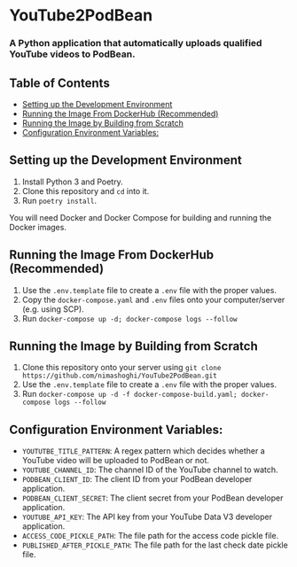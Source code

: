 # YouTube2PodBean <!-- omit in toc -->

### A Python application that automatically uploads qualified YouTube videos to PodBean. <!-- omit in toc -->

## Table of Contents <!-- omit in toc -->

- [Setting up the Development Environment](#setting-up-the-development-environment)
- [Running the Image From DockerHub (Recommended)](#running-the-image-from-dockerhub-recommended)
- [Running the Image by Building from Scratch](#running-the-image-by-building-from-scratch)
- [Configuration Environment Variables:](#configuration-environment-variables)

## Setting up the Development Environment

1. Install Python 3 and Poetry.
2. Clone this repository and `cd` into it.
3. Run `poetry install`.

You will need Docker and Docker Compose for building and running the Docker images.

## Running the Image From DockerHub (Recommended)

1. Use the `.env.template` file to create a `.env` file with the proper values.
2. Copy the `docker-compose.yaml` and `.env` files onto your computer/server (e.g. using SCP).
3. Run `docker-compose up -d; docker-compose logs --follow`

## Running the Image by Building from Scratch

1. Clone this repository onto your server using `git clone https://github.com/nimashoghi/YouTube2PodBean.git`
2. Use the `.env.template` file to create a `.env` file with the proper values.
3. Run `docker-compose up -d -f docker-compose-build.yaml; docker-compose logs --follow`

## Configuration Environment Variables:

-   `YOUTUTBE_TITLE_PATTERN`: A regex pattern which decides whether a YouTube video will be uploaded to PodBean or not.
-   `YOUTUBE_CHANNEL_ID`: The channel ID of the YouTube channel to watch.
-   `PODBEAN_CLIENT_ID`: The client ID from your PodBean developer application.
-   `PODBEAN_CLIENT_SECRET`: The client secret from your PodBean developer application.
-   `YOUTUBE_API_KEY`: The API key from your YouTube Data V3 developer application.
-   `ACCESS_CODE_PICKLE_PATH`: The file path for the access code pickle file.
-   `PUBLISHED_AFTER_PICKLE_PATH`: The file path for the last check date pickle file.
